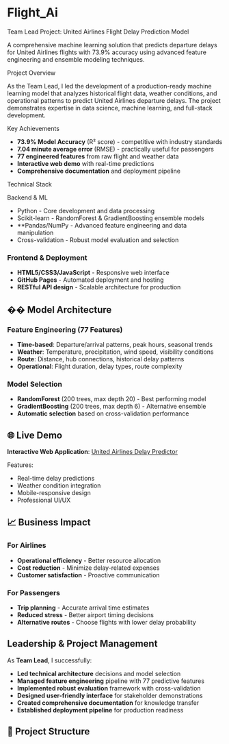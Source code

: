 # Flight_Ai

Team Lead Project: United Airlines Flight Delay Prediction Model

A comprehensive machine learning solution that predicts departure delays for United Airlines flights with 73.9% accuracy using advanced feature engineering and ensemble modeling techniques.

Project Overview

As the Team Lead, I led the development of a production-ready machine learning model that analyzes historical flight data, weather conditions, and operational patterns to predict United Airlines departure delays. The project demonstrates expertise in data science, machine learning, and full-stack development.

Key Achievements

- **73.9% Model Accuracy** (R² score) - competitive with industry standards
- **7.04 minute average error** (RMSE) - practically useful for passengers
- **77 engineered features** from raw flight and weather data
- **Interactive web demo** with real-time predictions
- **Comprehensive documentation** and deployment pipeline

Technical Stack

Backend & ML
- Python - Core development and data processing
- Scikit-learn - RandomForest & GradientBoosting ensemble models
- **Pandas/NumPy - Advanced feature engineering and data manipulation
- Cross-validation - Robust model evaluation and selection

### Frontend & Deployment
- **HTML5/CSS3/JavaScript** - Responsive web interface
- **GitHub Pages** - Automated deployment and hosting
- **RESTful API design** - Scalable architecture for production

## �� Model Architecture

### Feature Engineering (77 Features)
- **Time-based**: Departure/arrival patterns, peak hours, seasonal trends
- **Weather**: Temperature, precipitation, wind speed, visibility conditions
- **Route**: Distance, hub connections, historical delay patterns
- **Operational**: Flight duration, delay types, route complexity

### Model Selection
- **RandomForest** (200 trees, max depth 20) - Best performing model
- **GradientBoosting** (200 trees, max depth 6) - Alternative ensemble
- **Automatic selection** based on cross-validation performance

## 🌐 Live Demo

**Interactive Web Application**: [United Airlines Delay Predictor](https://yourusername.github.io/united-airlines-delay-predictor/)

Features:
- Real-time delay predictions
- Weather condition integration
- Mobile-responsive design
- Professional UI/UX

## 📈 Business Impact

### For Airlines
- **Operational efficiency** - Better resource allocation
- **Cost reduction** - Minimize delay-related expenses
- **Customer satisfaction** - Proactive communication

### For Passengers
- **Trip planning** - Accurate arrival time estimates
- **Reduced stress** - Better airport timing decisions
- **Alternative routes** - Choose flights with lower delay probability

## Leadership & Project Management

As **Team Lead**, I successfully:

- **Led technical architecture** decisions and model selection
- **Managed feature engineering** pipeline with 77 predictive features
- **Implemented robust evaluation** framework with cross-validation
- **Designed user-friendly interface** for stakeholder demonstrations
- **Created comprehensive documentation** for knowledge transfer
- **Established deployment pipeline** for production readiness

## 📁 Project Structure
